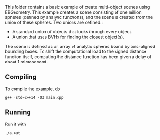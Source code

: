 This folder contains a basic example of create multi-object scenes using EBGeometry.
This example creates a scene consisting of one million spheres (defined by analytic functions), and the scene is created from the union of these spheres.
Two unions are defined: :

* A standard union of objects that looks through every object.
* A union that uses BVHs for finding the closest object(s).

The scene is defined as an array of analytic spheres bound by axis-aligned bounding boxes.
To shift the computational load to the signed distance function itself, computing the distance function has been given a delay of about 1 microsecond. 

Compiling
---------

To compile the example, do

    g++ -std=c++14 -O3 main.cpp

Running
-------

Run it with

    ./a.out
